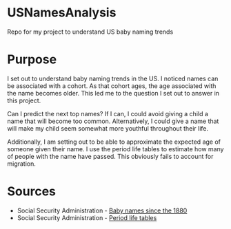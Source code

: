 # USNamesAnalysis
Repo for my project to understand US baby naming trends

# Purpose

I set out to understand baby naming trends in the US. I noticed names can be associated with a cohort. As that cohort ages, the age associated with the name becomes older. This led me to the question I set out to answer in this project.

Can I predict the next top names? If I can, I could avoid giving a child a name that will become too common. Alternatively, I could give a name that will make my child seem somewhat more youthful throughout their life.

Additionally, I am setting out to be able to approximate the expected age of someone given their name. I use the period life tables to estimate how many of people with the name have passed. This obviously fails to account for migration.

# Sources

* Social Security Administration - [Baby names since the 1880](https://www.ssa.gov/oact/babynames/limits.html)
* Social Security Administration - [Period life tables](https://www.ssa.gov/oact/NOTES/as120/LifeTables_Body.html#wp1168561)
